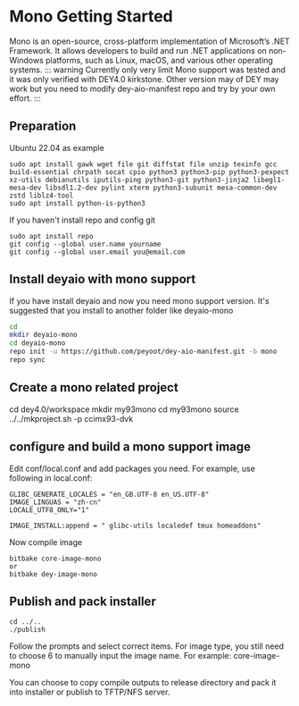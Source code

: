 # Mono Getting Started
Mono is an open-source, cross-platform implementation of Microsoft’s .NET Framework. It allows developers to build and run .NET applications on non-Windows platforms, such as Linux, macOS, and various other operating systems. 
::: warning
Currently only very limit Mono support was tested and it was only verified with DEY4.0  kirkstone. Other version may of DEY may work but you need to modify dey-aio-manifest repo and try by your own effort.
:::
## Preparation  
Ubuntu 22.04 as example
```
sudo apt install gawk wget file git diffstat file unzip texinfo gcc build-essential chrpath socat cpio python3 python3-pip python3-pexpect xz-utils debianutils iputils-ping python3-git python3-jinja2 libegl1-mesa-dev libsdl1.2-dev pylint xterm python3-subunit mesa-common-dev zstd liblz4-tool
sudo apt install python-is-python3
```
If you haven't install repo and config git 
```
sudo apt install repo
git config --global user.name yourname
git config --global user.email you@email.com
```

## Install deyaio with mono support
If you have install deyaio and now you need mono support version. It's suggested that you install to another folder like deyaio-mono
```bash
cd
mkdir deyaio-mono
cd deyaio-mono
repo init -u https://github.com/peyoot/dey-aio-manifest.git -b mono
repo sync
```

## Create a mono related project
cd dey4.0/workspace
mkdir my93mono
cd my93mono
source ../../mkproject.sh -p ccimx93-dvk

## configure and build a mono support image
Edit conf/local.conf and add packages you need. For example, use following in local.conf:
```
GLIBC_GENERATE_LOCALES = "en_GB.UTF-8 en_US.UTF-8"
IMAGE_LINGUAS = "zh-cn"
LOCALE_UTF8_ONLY="1"

IMAGE_INSTALL:append = " glibc-utils localedef tmux homeaddons"

```
Now compile image
```
bitbake core-image-mono
or
bitbake dey-image-mono
```

## Publish and pack installer
```
cd ../..
./publish
```
Follow the prompts and select correct items. 
For image type, you still need to choose 6 to manually input the image name. For example: core-image-mono

You can choose to copy compile outputs to release directory and pack it into installer or publish to TFTP/NFS server.

